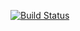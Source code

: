 [![Build Status](https://travis-ci.org/Hoverbear/ocean.svg?branch=master)](https://travis-ci.org/Hoverbear/ocean)

